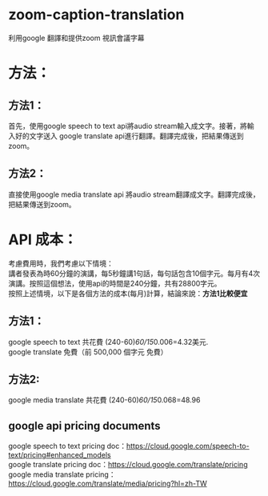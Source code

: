 # zoom-caption-translation
利用google 翻譯和提供zoom 視訊會議字幕
# 方法：    
## 方法1：   
首先，使用google speech to text api將audio stream輸入成文字。接著，將輸入好的文字送入 google translate api進行翻譯。翻譯完成後，把結果傳送到zoom。    
## 方法2：
直接使用google media translate api 將audio stream翻譯成文字。翻譯完成後，把結果傳送到zoom。    

# API 成本：
考慮費用時，我們考慮以下情境：    
講者發表為時60分鐘的演講，每5秒鐘講1句話，每句話包含10個字元。每月有4次演講。按照這個想法，使用api的時間是240分鐘，共有28800字元。    
按照上述情境，以下是各個方法的成本(每月)計算，結論來說：**方法1比較便宜**  
## 方法1：    
google speech to text 共花費 (240-60)*60/15*0.006=4.32美元.   
google translate 免費（前 500,000 個字元 免費） 
## 方法2:
google media translate 共花費 (240-60)*60/15*0.068=48.96   
## google api pricing documents
google speech to text pricing doc：https://cloud.google.com/speech-to-text/pricing#enhanced_models   
google translate pricing doc：https://cloud.google.com/translate/pricing   
google media translate pricing：https://cloud.google.com/translate/media/pricing?hl=zh-TW   
